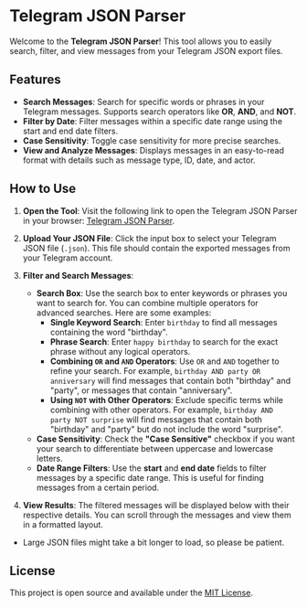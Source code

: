 # Telegram JSON Parser

Welcome to the **Telegram JSON Parser**! This tool allows you to easily search, filter, and view messages from your Telegram JSON export files.

## Features

- **Search Messages**: Search for specific words or phrases in your Telegram messages. Supports search operators like **OR**, **AND**, and **NOT**.
- **Filter by Date**: Filter messages within a specific date range using the start and end date filters.
- **Case Sensitivity**: Toggle case sensitivity for more precise searches.
- **View and Analyze Messages**: Displays messages in an easy-to-read format with details such as message type, ID, date, and actor.

## How to Use

1. **Open the Tool**: Visit the following link to open the Telegram JSON Parser in your browser: [Telegram JSON Parser](https://denpydev.github.io/TelegramTakeoutManager/).
   
2. **Upload Your JSON File**: Click the input box to select your Telegram JSON file (`.json`). This file should contain the exported messages from your Telegram account.

3. **Filter and Search Messages**:
   - **Search Box**: Use the search box to enter keywords or phrases you want to search for. You can combine multiple operators for advanced searches. Here are some examples:
     - **Single Keyword Search**: Enter `birthday` to find all messages containing the word "birthday".
     - **Phrase Search**: Enter `happy birthday` to search for the exact phrase without any logical operators.
     - **Combining `OR` and `AND` Operators**: Use `OR` and `AND` together to refine your search. For example, `birthday AND party OR anniversary` will find messages that contain both "birthday" and "party", or messages that contain "anniversary".
     - **Using `NOT` with Other Operators**: Exclude specific terms while combining with other operators. For example, `birthday AND party NOT surprise` will find messages that contain both "birthday" and "party" but do not include the word "surprise".
   - **Case Sensitivity**: Check the **"Case Sensitive"** checkbox if you want your search to differentiate between uppercase and lowercase letters.
   - **Date Range Filters**: Use the **start** and **end date** fields to filter messages by a specific date range. This is useful for finding messages from a certain period.

4. **View Results**: The filtered messages will be displayed below with their respective details. You can scroll through the messages and view them in a formatted layout.


- Large JSON files might take a bit longer to load, so please be patient.

## License

This project is open source and available under the [MIT License](LICENSE).
